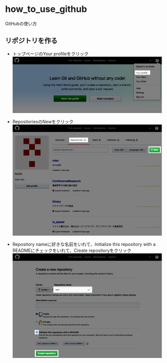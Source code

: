 # how_to_use_github
GitHubの使い方

## リポジトリを作る
- トップページのYour profileをクリック
![](https://github.com/kruho/how_to_use_github/blob/master/Your_profile.png)

- RepositoriesのNewをクリック
![](https://github.com/kruho/how_to_use_github/blob/master/New.png)

- Repository nameに好きな名前をいれて、Initialize this repository with a READMEにチェックをいれて、Create repositoryをクリック
![](https://github.com/kruho/how_to_use_github/blob/master/create.png)
